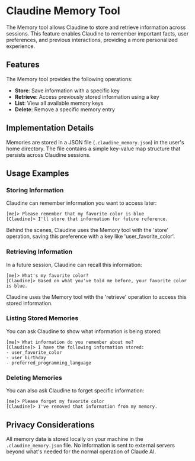 # Claudine Memory Tool

The Memory tool allows Claudine to store and retrieve information across sessions. This feature enables Claudine to remember important facts, user preferences, and previous interactions, providing a more personalized experience.

## Features

The Memory tool provides the following operations:

- **Store**: Save information with a specific key
- **Retrieve**: Access previously stored information using a key
- **List**: View all available memory keys
- **Delete**: Remove a specific memory entry

## Implementation Details

Memories are stored in a JSON file (`.claudine_memory.json`) in the user's home directory. The file contains a simple key-value map structure that persists across Claudine sessions.

## Usage Examples

### Storing Information

Claudine can remember information you want to access later:

```
[me]> Please remember that my favorite color is blue
[Claudine]> I'll store that information for future reference.
```

Behind the scenes, Claudine uses the Memory tool with the 'store' operation, saving this preference with a key like 'user_favorite_color'.

### Retrieving Information

In a future session, Claudine can recall this information:

```
[me]> What's my favorite color?
[Claudine]> Based on what you've told me before, your favorite color is blue.
```

Claudine uses the Memory tool with the 'retrieve' operation to access this stored information.

### Listing Stored Memories

You can ask Claudine to show what information is being stored:

```
[me]> What information do you remember about me?
[Claudine]> I have the following information stored:
- user_favorite_color
- user_birthday
- preferred_programming_language
```

### Deleting Memories

You can also ask Claudine to forget specific information:

```
[me]> Please forget my favorite color
[Claudine]> I've removed that information from my memory.
```

## Privacy Considerations

All memory data is stored locally on your machine in the `.claudine_memory.json` file. No information is sent to external servers beyond what's needed for the normal operation of Claude AI.
